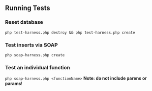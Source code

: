 Running Tests
-------------

### Reset database
``php test-harness.php destroy && php test-harness.php create``

### Test inserts via SOAP
``php soap-harness.php create``

### Test an individual function
``php soap-harness.php <functionName>``
**Note: do not include parens or params!**
